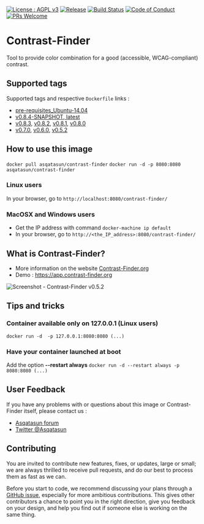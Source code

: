 [![License : AGPL v3](https://img.shields.io/badge/License-AGPL3-blue.svg)](https://github.com/Asqatasun/Contrast-Finder/blob/master/LICENSE) [![Release](https://img.shields.io/github/release/asqatasun/Contrast-Finder.svg)](https://github.com/Asqatasun/Contrast-Finder/releases/latest) [![Build Status](https://travis-ci.org/Asqatasun/Contrast-Finder.svg)](https://travis-ci.org/Asqatasun/Contrast-Finder) [![Code of Conduct](https://img.shields.io/badge/code%20of-conduct-ff69b4.svg?style=flat-square)](https://github.com/Asqatasun/Contrast-Finder/blob/develop/CODE_OF_CONDUCT.md) [![PRs Welcome](https://img.shields.io/badge/PRs-welcome-brightgreen.svg?style=flat-square)](https://github.com/Asqatasun/Contrast-Finder/blob/develop/CONTRIBUTING.md)
 
# Contrast-Finder
Tool to provide color combination for a good (accessible, WCAG-compliant) contrast.

## Supported tags 
Supported tags and respective `Dockerfile` links :

* [pre-requisites_Ubuntu-14.04](https://github.com/Asqatasun/Contrast-Finder/blob/master/docker/pre-requisites/pre-requisites_Ubuntu-14.04/Dockerfile)
* [v0.8.4-SNAPSHOT, latest](https://github.com/Asqatasun/Contrast-Finder/blob/master/docker/RELEASE/Dockerfile)
* [v0.8.3](https://github.com/Asqatasun/Contrast-Finder/blob/v0.8.3/docker/RELEASE/Dockerfile), [v0.8.2](https://github.com/Asqatasun/Contrast-Finder/blob/v0.8.2/docker/RELEASE/Dockerfile), [v0.8.1](https://github.com/Asqatasun/Contrast-Finder/blob/v0.8.1/docker/RELEASE/Dockerfile), [v0.8.0](https://github.com/Asqatasun/Contrast-Finder/blob/v0.8.0/docker/RELEASE/Dockerfile)
* [v0.7.0](https://github.com/Asqatasun/Contrast-Finder/blob/v0.7.0/docker/RELEASE/Dockerfile), [v0.6.0](https://github.com/Asqatasun/Contrast-Finder/blob/v0.6.0/docker/RELEASE/Dockerfile), [v0.5.2](https://github.com/Asqatasun/Contrast-Finder/blob/v0.5.2/docker/RELEASE/Dockerfile)

## How to use this image
`docker pull asqatasun/contrast-finder` 
`docker run -d -p 8080:8080 asqatasun/contrast-finder` 

### Linux users
In your browser, go to `http://localhost:8080/contrast-finder/` 

### MacOSX and Windows users
* Get the IP address with command `docker-machine ip default`
* In your browser, go to `http://<the_IP_address>:8080/contrast-finder/`  

## What is Contrast-Finder?
* More information on the website [Contrast-Finder.org](https://contrast-finder.org)
* Demo : https://app.contrast-finder.org

![Screenshot - Contrast-Finder v0.5.2](https://raw.githubusercontent.com/Asqatasun/Contrast-Finder/develop/documentation/en/images/screenshot/screenshot.EN_contrast-finder.v0.5.2_2017-07-27_grey_kraken.io-lossy.png)

## Tips and tricks
### Container available only on 127.0.0.1 (Linux users) #### 
`docker run -d  -p 127.0.0.1:8080:8080 (...)` 

### Have your container launched at boot
Add the option **--restart always**
`docker run -d --restart always -p 8080:8080 (...)` 



## User Feedback

If you have any problems with or questions about this image or Contrast-Finder itself, please contact us :
* [Asqatasun forum](https://forum.asqatasun.org/c/contrast-finder) 
* [Twitter @Asqatasun](https://twitter.com/Asqatasun)

## Contributing

You are invited to contribute new features, fixes, or updates, large or small; we are always thrilled to receive pull requests, and do our best to process them as fast as we can.

Before you start to code, we recommend discussing your plans through a [GitHub issue](https://github.com/Asqatasun/Contrast-Finder/issues), especially for more ambitious contributions. This gives other contributors a chance to point you in the right direction, give you feedback on your design, and help you find out if someone else is working on the same thing.


